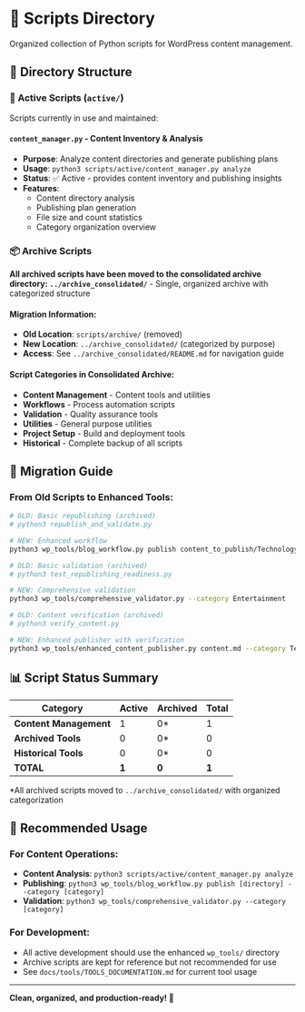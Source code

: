 # 📜 Scripts Directory

Organized collection of Python scripts for WordPress content management.

## 📁 Directory Structure

### 🚀 Active Scripts (`active/`)
Scripts currently in use and maintained:

#### **`content_manager.py`** - Content Inventory & Analysis
- **Purpose**: Analyze content directories and generate publishing plans
- **Usage**: `python3 scripts/active/content_manager.py analyze`
- **Status**: ✅ Active - provides content inventory and publishing insights
- **Features**:
  - Content directory analysis
  - Publishing plan generation
  - File size and count statistics
  - Category organization overview

### 📦 Archive Scripts
**All archived scripts have been moved to the consolidated archive directory:**
**`../archive_consolidated/`** - Single, organized archive with categorized structure

#### **Migration Information:**
- **Old Location**: `scripts/archive/` (removed)
- **New Location**: `../archive_consolidated/` (categorized by purpose)
- **Access**: See `../archive_consolidated/README.md` for navigation guide

#### **Script Categories in Consolidated Archive:**
- **Content Management** - Content tools and utilities
- **Workflows** - Process automation scripts  
- **Validation** - Quality assurance tools
- **Utilities** - General purpose utilities
- **Project Setup** - Build and deployment tools
- **Historical** - Complete backup of all scripts

## 🔄 Migration Guide

### **From Old Scripts to Enhanced Tools:**

```bash
# OLD: Basic republishing (archived)
# python3 republish_and_validate.py

# NEW: Enhanced workflow
python3 wp_tools/blog_workflow.py publish content_to_publish/Technology --category Technology
```

```bash
# OLD: Basic validation (archived)
# python3 test_republishing_readiness.py

# NEW: Comprehensive validation
python3 wp_tools/comprehensive_validator.py --category Entertainment
```

```bash
# OLD: Content verification (archived)
# python3 verify_content.py

# NEW: Enhanced publisher with verification
python3 wp_tools/enhanced_content_publisher.py content.md --category Technology --dry-run
```

## 📊 Script Status Summary

| Category | Active | Archived | Total |
|----------|--------|----------|-------|
| **Content Management** | 1 | 0* | 1 |
| **Archived Tools** | 0 | 0* | 0 |
| **Historical Tools** | 0 | 0* | 0 |
| **TOTAL** | **1** | **0** | **1** |

*All archived scripts moved to `../archive_consolidated/` with organized categorization

## 🎯 Recommended Usage

### **For Content Operations:**
- **Content Analysis**: `python3 scripts/active/content_manager.py analyze`
- **Publishing**: `python3 wp_tools/blog_workflow.py publish [directory] --category [category]`
- **Validation**: `python3 wp_tools/comprehensive_validator.py --category [category]`

### **For Development:**
- All active development should use the enhanced `wp_tools/` directory
- Archive scripts are kept for reference but not recommended for use
- See `docs/tools/TOOLS_DOCUMENTATION.md` for current tool usage

---

**Clean, organized, and production-ready! 🚀**